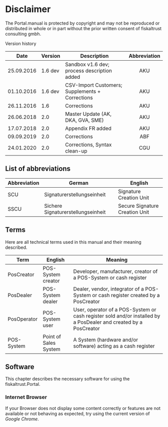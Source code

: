 # Disclaimer  

The Portal.manual is protected by copyright and may not be reproduced or distributed in whole or in part without the prior written consent of fiskaltrust consulting gmbh.

Version history

| Date       | Version | Description                                     | Abbreviation |
|------------|---------|-------------------------------------------------|:------------:|
| 25.09.2016 | 1.6 dev | Sandbox v1.6 dev; process description added     | AKU          |
| 01.10.2016 | 1.6 dev | CSV-Import Customers; Supplements + Corrections | AKU          |
| 26.11.2016 | 1.6     | Corrections                                     | AKU          |
| 26.06.2018 | 2.0     | Master Update (AK, DKA, GVA, SME)               | AKU          |
| 17.07.2018 | 2.0     | Appendix FR added                               | AKU          |
| 09.09.2019 | 2.0     | Corrections                                     | ABF          |
| 24.01.2020 | 2.0     | Corrections, Syntax clean-up                    | CGU          |

## List of abbreviations

| Abbreviation | German                             | English                        |
|--------------|------------------------------------|--------------------------------|
| SCU          | Signaturerstellungseinheit         | Signature Creation Unit        |
| SSCU         | Sichere Signaturerstellungseinheit | Secure Signature Creation Unit |

## Terms

Here are all technical terms used in this manual and their meaning described.

|Term       | English                | Meaning                                                                                                          |
|-----------|------------------------|------------------------------------------------------------------------------------------------------------------|
|PosCreator | POS-System creator     | Developer, manufacturer, creator of a POS-System or cash register                                                |
|PosDealer  | POS-System dealer      | Dealer, vendor, integrator of a POS-System or cash register created by a PosCreator                              |
|PosOperator| POS-System user        | User, operator of a POS-System or cash register sold and/or installed by a PosDealer and created by a PosCreator |
| POS-System| Point of Sales System  | A System (hardware and/or software) acting as a cash register                                                    |

## Software

This chapter describes the necessary software for using the fiskaltrust.Portal.

### Internet Browser

If your Browser does not display some content correctly or features are not available or not behaving as expected, try using the current version of _Google Chrome_.
